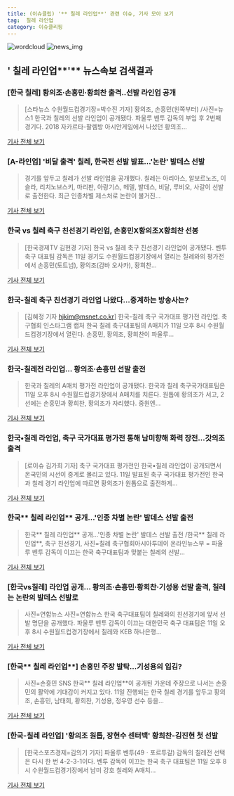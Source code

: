 ```yaml
---
title: (이슈클립) '** 칠레 라인업**' 관련 이슈, 기사 모아 보기
tag:  칠레 라인업
category: 이슈클리핑
---
```

![wordcloud](https://s3.ap-northeast-2.amazonaws.com/lyrics101-wordcloud/2018-09-11-1536664216.png)
![news_img](https://user-images.githubusercontent.com/42597476/44507050-1206f400-a6e4-11e8-8d98-7ffbfebb353f.png)
## **'** 칠레 라인업**'** 뉴스속보 검색결과
### [한국 칠레] 황의조·손흥민·황희찬 출격..선발 라인업 공개

>[스타뉴스 수원월드컵경기장=박수진 기자] 황의조, 손흥민(왼쪽부터) /사진=뉴스1 한국과 칠레의 선발 라인업이 공개됐다. 파울루 벤투 감독의 부임 후 2번째 경기다. 2018 자카르타-팔렘방 아시안게임에서 나섰던 황의조...

<a href="http://star.mt.co.kr/stview.php?no=2018091117333558584" target="_blank">기사 전체 보기</a>

### [A-라인업] '비달 출격' 칠레, 한국전 선발 발표...'논란' 발데스 선발

>경기를 앞두고 칠레가 선발 라인업을 공개했다. 칠레는 아리아스, 알보르노즈, 이슬라, 리치노브스키, 마리판, 아랑기스, 메델, 발데스, 비달, 루비오, 사갈이 선발로 출전한다. 최근 인종차별 제스처로 논란이 불거진...

<a href="http://www.interfootball.co.kr/news/articleView.html?idxno=239857" target="_blank">기사 전체 보기</a>

### 한국 vs 칠레 축구 친선경기 라인업, 손흥민X황의조X황희찬 선봉

>[한국경제TV 김현경 기자] 한국 vs 칠레 축구 친선경기 라인업이 공개됐다. 벤투 축구 대표팀 감독은 11일 경기도 수원월드컵경기장에서 열리는 칠레와의 평가전에서 손흥민(토트넘), 황의조(감바 오사카), 황희찬...

<a href="http://news.wowtv.co.kr/NewsCenter/News/Read?articleId=A201809110466&t=NN" target="_blank">기사 전체 보기</a>

### 한국-칠레 축구 친선경기 라인업 나왔다…중계하는 방송사는?

>[김혜정 기자 hjkim@msnet.co.kr] 한국-칠레 축구 국가대표 평가전 라인업. 축구협회 인스타그램 캡처 한국 칠레 축구대표팀의 A매치가 11일 오후 8시 수원월드컵경기장에서 열린다. 손흥민, 황의조, 황희찬이 파울루...

<a href="http://news.imaeil.com/Football/2018091119112417929" target="_blank">기사 전체 보기</a>

### 한국-칠레전 라인업… 황의조·손흥민 선발 출전

>한국과 칠레의 A매치 평가전 라인업이 공개됐다. 한국과 칠레 축구국가대표팀은 11일 오후 8시 수원월드컵경기장에서 A매치를 치른다. 원톱에 황의조가 서고, 2선에는 손흥민과 황희찬, 황의조가 자리했다. 중원엔...

<a href="http://www.kukinews.com/news/article.html?no=584748" target="_blank">기사 전체 보기</a>

### 한국•칠레 라인업, 축구 국가대표 평가전 통해 남미향해 화력 장전...갓의조 출격

>[로이슈 김가희 기자] 축구 국가대표 평가전인 한국•칠레 라인업이 공개되면서 온국민의 시선이 중계로 몰리고 있다. 11일 발표된 축구 국가대표 평가전인 한국과 칠레 경기 라인업에 따르면 황의조가 원톱으로 출전하게...

<a href="http://www.lawissue.co.kr/view.php?ud=201809111904553772d12411ff9_12" target="_blank">기사 전체 보기</a>

### 한국** 칠레 라인업** 공개…'인종 차별 논란' 발데스 선발 출전

>한국** 칠레 라인업** 공개…'인종 차별 논란' 발데스 선발 출전 /한국** 칠레 라인업**, 축구 친선경기, 사진=칠레 축구협회아시아투데이 온라인뉴스부 = 파울루 벤투 감독이 이끄는 한국 축구대표팀과 맞붙는 칠레의 선발...

<a href="http://www.asiatoday.co.kr/view.php?key=20180911001910544" target="_blank">기사 전체 보기</a>

### [한국vs칠레] 라인업 공개… 황의조·손흥민·황희찬·기성용 선발 출격, 칠레는 논란의 발데스 선발로

>사진=연합뉴스 사진=연합뉴스 한국 축구대표팀이 칠레와의 친선경기에 앞서 선발 명단을 공개했다. 파울루 벤투 감독이 이끄는 대한민국 축구 대표팀은 11일 오후 8시 수원월드컵경기장에서 칠레와 KEB 하나은행...

<a href="http://www.joongboo.com/news/articleView.html?idxno=1286349" target="_blank">기사 전체 보기</a>

### [한국** 칠레 라인업**] 손흥민 주장 발탁...기성용의 입김?

>사진=손흥민 SNS 한국** 칠레 라인업**이 공개된 가운데 주장으로 나서는 손흥민의 활약에 기대감이 커지고 있다. 11일 진행되는 한국 칠레 경기를 앞두고 황의조, 손흥민, 남태희, 황희찬, 기성용, 정우영 선수 등을...

<a href="http://www.rpm9.com/news/article.html?id=20180911090068" target="_blank">기사 전체 보기</a>

### [한국-칠레 라인업] '황의조 원톱, 장현수 센터백' 황희찬-김진현 첫 선발

>[한국스포츠경제=김의기 기자] 파울루 벤투(49ㆍ포르투갈) 감독의 칠레전 선택은 다시 한 번 4-2-3-1이다. 벤투 감독이 이끄는 한국 축구 대표팀은 11일 오후 8시 수원월드컵경기장에서 남미 강호 칠레와 A매치...

<a href="http://www.sporbiz.co.kr/news/articleView.html?idxno=271548" target="_blank">기사 전체 보기</a>


